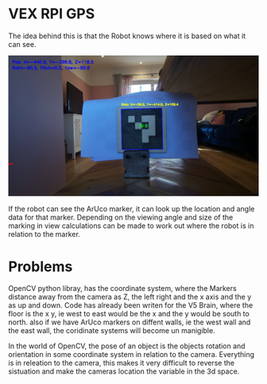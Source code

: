# VEX RPI GPS

The idea behind this is that the Robot knows where it is based on what it can see.

![](images/camera_pose_20250225_094457.jpg)

If the robot can see the ArUco marker, it can look up the location and angle data for that marker. Depending on the viewing angle and size of the marking in view calculations can be made to work out where the robot is in relation to the marker.

# Problems

OpenCV python libray, has the coordinate system, where the Markers distance away from the camera as Z, the left right and the x axis and the y as up and down. Code has already been writen for the V5 Brain, where the floor is the x y, ie west to east would be the x and the y would be south to north. also if we have ArUco markers on diffent walls, ie the west wall and the east wall, the coridinate systems will become un manigible.

In the world of OpenCV, the pose of an object is the objects rotation and orientation in some coordinate system in relation to the camera. Everything is in releation to the camera, this makes it very difficult to reverse the sistuation and make the cameras location the variable in the 3d space.